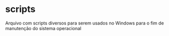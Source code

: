 # scripts
Arquivo com scripts diversos para serem usados no Windows para o fim de manutenção do sistema operacional
